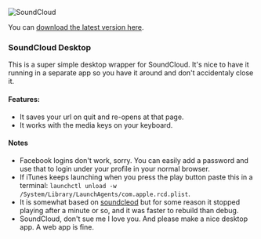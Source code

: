 ![SoundCloud](https://cl.ly/2t2K250o153r/Image%202016-07-18%20at%209.19.51%20PM.png)


You can [download the latest version here](https://github.com/koenbok/SoundCloudDesktop/raw/master/release/SoundCloud.zip).

### SoundCloud Desktop

This is a super simple desktop wrapper for SoundCloud. It's nice to have it running in a separate app so you have it around and don't accidentaly close it. 

#### Features:

- It saves your url on quit and re-opens at that page.
- It works with the media keys on your keyboard.

#### Notes

- Facebook logins don't work, sorry. You can easily add a password and use that to login under your profile in your normal browser.
- If iTunes keeps launching when you press the play button paste this in a terminal: `launchctl unload -w /System/Library/LaunchAgents/com.apple.rcd.plist`.
- It is somewhat based on [soundcleod](https://github.com/salomvary/soundcleod) but for some reason it stopped playing after a minute or so, and it was faster to rebuild than debug.
- SoundCloud, don't sue me I love you. And please make a nice desktop app. A web app is fine.
